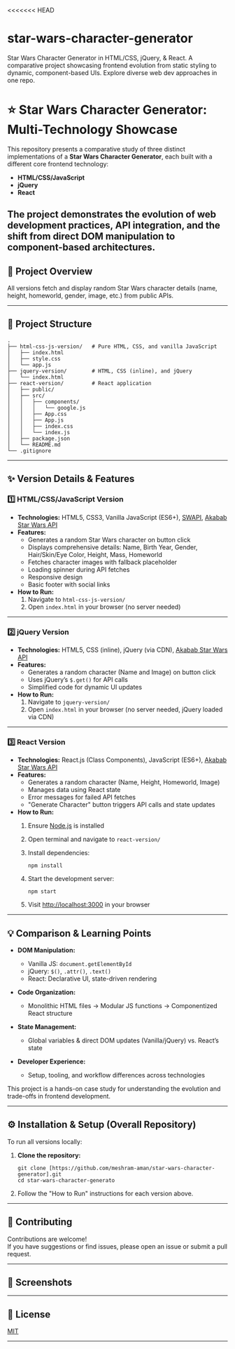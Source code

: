 <<<<<<< HEAD
# star-wars-character-generator
Star Wars Character Generator in HTML/CSS, jQuery, &amp; React. A comparative project showcasing frontend evolution from static styling to dynamic, component-based UIs. Explore diverse web dev approaches in one repo.
# ⭐ Star Wars Character Generator: Multi-Technology Showcase

This repository presents a comparative study of three distinct implementations of a **Star Wars Character Generator**, each built with a different core frontend technology:

- **HTML/CSS/JavaScript**
- **jQuery**
- **React**

The project demonstrates the evolution of web development practices, API integration, and the shift from direct DOM manipulation to component-based architectures.
---

## 🚀 Project Overview

All versions fetch and display random Star Wars character details (name, height, homeworld, gender, image, etc.) from public APIs.

---

## 📂 Project Structure

```
.
├── html-css-js-version/   # Pure HTML, CSS, and vanilla JavaScript
│   ├── index.html
│   ├── style.css
│   └── app.js
├── jquery-version/        # HTML, CSS (inline), and jQuery
│   └── index.html
├── react-version/         # React application
│   ├── public/
│   ├── src/
│   │   ├── components/
│   │   │   └── google.js
│   │   ├── App.css
│   │   ├── App.js
│   │   ├── index.css
│   │   └── index.js
│   ├── package.json
│   └── README.md
└── .gitignore
```

---

## ✨ Version Details & Features

### 1️⃣ HTML/CSS/JavaScript Version

- **Technologies:** HTML5, CSS3, Vanilla JavaScript (ES6+), [SWAPI](https://swapi.py4e.com), [Akabab Star Wars API](https://akabab.github.io/starwars-api/)
- **Features:**
  - Generates a random Star Wars character on button click
  - Displays comprehensive details: Name, Birth Year, Gender, Hair/Skin/Eye Color, Height, Mass, Homeworld
  - Fetches character images with fallback placeholder
  - Loading spinner during API fetches
  - Responsive design
  - Basic footer with social links
- **How to Run:**  
  1. Navigate to `html-css-js-version/`
  2. Open `index.html` in your browser (no server needed)

---

### 2️⃣ jQuery Version

- **Technologies:** HTML5, CSS (inline), jQuery (via CDN), [Akabab Star Wars API](https://akabab.github.io/starwars-api/)
- **Features:**
  - Generates a random character (Name and Image) on button click
  - Uses jQuery’s `$.get()` for API calls
  - Simplified code for dynamic UI updates
- **How to Run:**  
  1. Navigate to `jquery-version/`
  2. Open `index.html` in your browser (no server needed, jQuery loaded via CDN)

---

### 3️⃣ React Version

- **Technologies:** React.js (Class Components), JavaScript (ES6+), [Akabab Star Wars API](https://akabab.github.io/starwars-api/)
- **Features:**
  - Generates a random character (Name, Height, Homeworld, Image)
  - Manages data using React state
  - Error messages for failed API fetches
  - "Generate Character" button triggers API calls and state updates
- **How to Run:**  
  1. Ensure [Node.js](https://nodejs.org/) is installed
  2. Open terminal and navigate to `react-version/`
  3. Install dependencies:  
     ```
     npm install
     
     ```
  4. Start the development server:  
     ```
     npm start
     ```

  5. Visit [http://localhost:3000](http://localhost:3000) in your browser

---

## 💡 Comparison & Learning Points

- **DOM Manipulation:**  
  - Vanilla JS: `document.getElementById`
  - jQuery: `$()`, `.attr()`, `.text()`
  - React: Declarative UI, state-driven rendering

- **Code Organization:**  
  - Monolithic HTML files → Modular JS functions → Componentized React structure

- **State Management:**  
  - Global variables & direct DOM updates (Vanilla/jQuery) vs. React’s state

- **Developer Experience:**  
  - Setup, tooling, and workflow differences across technologies

This project is a hands-on case study for understanding the evolution and trade-offs in frontend development.

---

## ⚙️ Installation & Setup (Overall Repository)

To run all versions locally:

1. **Clone the repository:**
   ```
   git clone [https://github.com/meshram-aman/star-wars-character-generator].git
   cd star-wars-character-generato
   ```
2. Follow the "How to Run" instructions for each version above.

---

## 🤝 Contributing

Contributions are welcome!  
If you have suggestions or find issues, please open an issue or submit a pull request.

---

## 📸 Screenshots

<!-- Add screenshots here if available -->

---

## 📜 License

[MIT](LICENSE)

---
